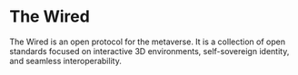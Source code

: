 # The Wired

The Wired is an open protocol for the metaverse.
It is a collection of open standards focused on interactive 3D environments, self-sovereign identity, and seamless interoperability.
